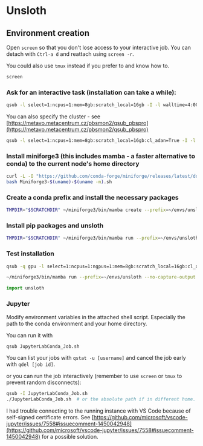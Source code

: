 # Unsloth

## Environment creation

Open `screen` so that you don't lose access to your interactive job. You can detach with `Ctrl-a d` and reattach using `screen -r`.

You could also use `tmux` instead if you prefer to and know how to.

```bash
screen
```

### Ask for an interactive task (installation can take a while):

```bash
qsub -l select=1:ncpus=1:mem=8gb:scratch_local=16gb -I -l walltime=4:00:00
```

You can also specify the cluster - see [https://metavo.metacentrum.cz/pbsmon2/qsub_pbspro](https://metavo.metacentrum.cz/pbsmon2/qsub_pbspro)

```bash
qsub -l select=1:ncpus=1:mem=8gb:scratch_local=16gb:cl_adan=True -I -l walltime=4:00:00
```

### Install miniforge3 (this includes mamba - a faster alternative to conda) to the current node's home directory

```bash
curl -L -O "https://github.com/conda-forge/miniforge/releases/latest/download/Miniforge3-$(uname)-$(uname -m).sh"
bash Miniforge3-$(uname)-$(uname -m).sh
```

### Create a conda prefix and install the necessary packages

```bash
TMPDIR="$SCRATCHDIR" ~/miniforge3/bin/mamba create --prefix=~/envs/unsloth pytorch cuda-nvcc=12.1 torchvision torchaudio pytorch-cuda=12.1 xformers -c pytorch -c nvidia -c xformers
```

### Install pip packages and unsloth

```bash
TMPDIR="$SCRATCHDIR" ~/miniforge3/bin/mamba run --prefix=~/envs/unsloth --no-capture-output python -m pip install --no-cache-dir bitsandbytes "unsloth[conda] @ git+https://github.com/unslothai/unsloth.git@dd72d9f" wandb jupyterlab ipython sacrebleu
```

### Test installation

```bash
qsub -q gpu -l select=1:ncpus=1:ngpus=1:mem=8gb:scratch_local=16gb:cl_adan=True -I -l walltime=4:00:00
```

```bash
~/miniforge3/bin/mamba run --prefix=~/envs/unsloth --no-capture-output ipython
```

```python
import unsloth
```

### Jupyter

Modify environment variables in the attached shell script. Especially the path to the conda environment and your home directory.

You can run it with

```bash
qsub JupyterLabConda_Job.sh
```

You can list your jobs with `qstat -u [username]` and cancel the job early with `qdel [job id]`.

or you can run the job interactively (remember to use `screen` or `tmux` to prevent random disconnects):

```bash
qsub -I JupyterLabConda_Job.sh
./JupyterLabConda_Job.sh  # or the absolute path if in different home.
```

I had trouble connecting to the running instance with VS Code because of self-signed certificate errors. See [https://github.com/microsoft/vscode-jupyter/issues/7558#issuecomment-1450042948](https://github.com/microsoft/vscode-jupyter/issues/7558#issuecomment-1450042948) for a possible solution.
